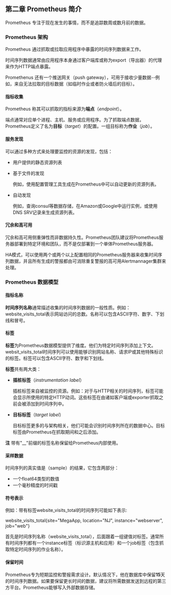 ## 第二章 Prometheus 简介

Prometheus 专注于现在发生的事情，而不是追踪数周或数月前的数据。

### Prometheus 架构

Prometheus 通过抓取或拉取应用程序中暴露的时间序列数据来工作。

时间序列数据通常由应用程序本身通过客户端库或称为export（导出器）的代理来作为HTTP端点暴露。

Promethenus 还有一个推送网关（push gateway），可用于接收少量数据--例如，来自无法拉取的目标数据（如临时作业或者防火墙后的目标）。

#### 指标收集

Prometheus 称其可以抓取的指标来源为**端点**（*endpoint*）。

端点通常对应单个进程、主机、服务或应用程序。为了抓取端点数据，Prometheus定义了名为**目标**（*target*）的配置。一组目标称为**作业**（*job*）。

#### 服务发现

可以通过多种方式来处理要监控的资源的发现，包括：

- 用户提供的静态资源列表

- 基于文件的发现

    例如，使用配置管理工具生成在Prometheus中可以自动更新的资源列表。

- 自动发现

    例如，查询consul等数据存储，在Amazon或Google中运行实例，或使用DNS SRV记录来生成资源列表。

#### 冗余和高可用

冗余和高可用侧重弹性而非数据持久性。Prometheus团队建议将Prometheus服务器部署到特定环境和团队，而不是仅部署到一个单体Prometheus服务器。

HA模式，可以使用两个或两个以上配置相同的Prometheus服务器来收集时间序列数据，并且所有生成的警报都由可消除重复警报的高可用Alertmannager集群来处理。

### Prometheus 数据模型

#### 指标名称

**时间序列名称**通常描述收集的时间序列数据的一般性质。例如：website_visits_total表示网站访问的总数。名称可以包含ASCII字符、数字、下划线和冒号。

#### 标签

**标签**为Prometheus数据模型提供了维度。他们为特定时间序列添加上下文。websit_visits_total时间序列可以使用能够识别网站名称、请求IP或其他特殊标识的标签。标签可以包含ASCII字符、数字和下划线。

**标签**共有两大类：

- **插桩标签**（*instrumentation label*）

    插桩标签来自被监控的资源。例如：对于与HTTP相关的时间序列，标签可能会显示所使用的特定HTTP动词。这些标签在由诸如客户端或exporter抓取之前会被添加到时间序列中。

- **目标标签**（*target label*）

    目标标签更多的与架构相关，他们可能会识别时间序列所在的数据中心。目标标签由Prometheus在抓取期间和之后添加。

**注** 带有"__"前缀的标签名称保留给Prometheus内部使用。

#### 采样数据

时间序列的真实值是（sample）的结果，它包含两部分：

- 一个float64类型的数值
- 一个毫秒精度的时间戳

#### 符号表示

例如：带有标签website_visits_total的时间序列可能如下表示:

website_visits_total{site="MegaApp, location="NJ", instance="webserver", job="web"}

首先是时间序列名称（website_visits_total），后面跟着一组键值对标签。通常所有时间序列都有一个instance标签（标识源主机和应用）和一个job标签（包含抓取特定时间序列的作业名称）。

#### 保留时间

Prometheus专为短期监控和警报需求设计。默认情况下，他在数据库中保留**15**天的时间序列数据。如果要保留更长时间的数据，建议将所需数据发送到远程的第三方平台。Prometheus能够写入外部数据存储。


